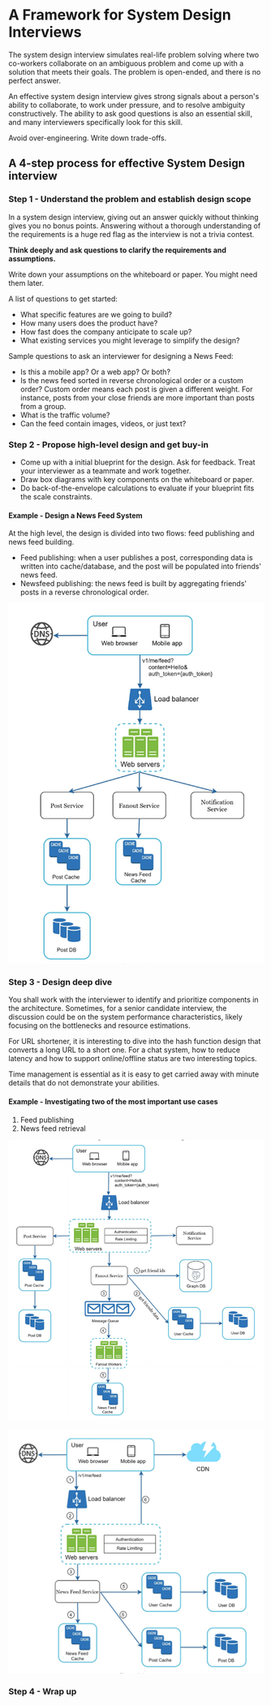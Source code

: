 # A Framework for System Design Interviews

The system design interview simulates real-life problem solving where two co-workers collaborate on an ambiguous problem and come up with a solution that meets their goals. The problem is open-ended, and there is no perfect answer.

An effective system design interview gives strong signals about a person's ability to collaborate, to work under pressure, and to resolve ambiguity constructively. The ability to ask good questions is also an essential skill, and many interviewers specifically look for this skill.

Avoid over-engineering. Write down trade-offs.

## A 4-step process for effective System Design interview

### Step 1 - Understand the problem and establish design scope

In a system design interview, giving out an answer quickly without thinking gives you no bonus points. Answering without a thorough understanding of the requirements is a huge red flag as the interview is not a trivia contest. 

**Think deeply and ask questions to clarify the requirements and assumptions.**

Write down your assumptions on the whiteboard or paper. You might need them later.

A list of questions to get started:

- What specific features are we going to build?
- How many users does the product have?
- How fast does the company anticipate to scale up?
- What existing services you might leverage to simplify the design?

Sample questions to ask an interviewer for designing a News Feed:

- Is this a mobile app? Or a web app? Or both?
- Is the news feed sorted in reverse chronological order or a custom order? Custom order means each post is given a different weight. For instance, posts from your close friends are more important than posts from a group.
- What is the traffic volume?
- Can the feed contain images, videos, or just text?

### Step 2 - Propose high-level design and get buy-in

- Come up with a initial blueprint for the design. Ask for feedback. Treat your interviewer as a teammate and work together.
- Draw box diagrams with key components on the whiteboard or paper.
- Do back-of-the-envelope calculations to evaluate if your blueprint fits the scale constraints.

#### Example - Design a News Feed System

At the high level, the design is divided into two flows: feed publishing and news feed building.

- Feed publishing: when a user publishes a post, corresponding data is written into cache/database, and the post will be populated into friends' news feed.
- Newsfeed publishing: the news feed is built by aggregating friends' posts in a reverse chronological order.

![Feed Publishing](../assets/feed_publishing.png)

### Step 3 - Design deep dive

You shall work with the interviewer to identify and prioritize components in the architecture. Sometimes, for a senior candidate interview, the discussion could be on the system performance characteristics, likely focusing on the bottlenecks and resource estimations. 

For URL shortener, it is interesting to dive into the hash function design that converts a long URL to a short one. For a chat system, how to reduce latency and how to support online/offline status are two interesting topics.

Time management is essential as it is easy to get carried away with minute details that do not demonstrate your abilities.

#### Example - Investigating two of the most important use cases

1. Feed publishing
2. News feed retrieval

![Feed Publish Design](../assets/feed_publish_design.png)

![News Feed Retrieval Design](../assets/news_feed_retrieval_design.png)

### Step 4 - Wrap up
